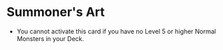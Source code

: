 # Summoner's Art

*   You cannot activate this card if you have no Level 5 or higher Normal Monsters in your Deck.
